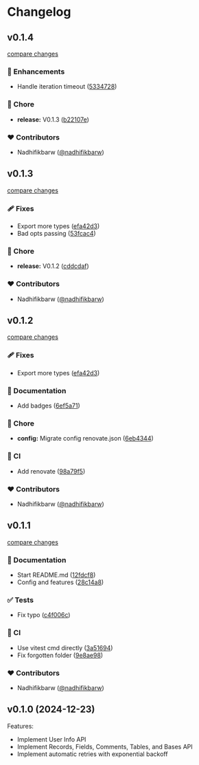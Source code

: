 # Changelog


## v0.1.4

[compare changes](https://github.com/nadhifikbarw/airtable-ofetch/compare/v0.1.3...v0.1.4)

### 🚀 Enhancements

- Handle iteration timeout ([5334728](https://github.com/nadhifikbarw/airtable-ofetch/commit/5334728))

### 🏡 Chore

- **release:** V0.1.3 ([b22107e](https://github.com/nadhifikbarw/airtable-ofetch/commit/b22107e))

### ❤️ Contributors

- Nadhifikbarw ([@nadhifikbarw](http://github.com/nadhifikbarw))

## v0.1.3

[compare changes](https://github.com/nadhifikbarw/airtable-ofetch/compare/v0.1.2...v0.1.3)

### 🩹 Fixes

- Export more types ([efa42d3](https://github.com/nadhifikbarw/airtable-ofetch/commit/efa42d3))
- Bad opts passing ([53fcac4](https://github.com/nadhifikbarw/airtable-ofetch/commit/53fcac4))

### 🏡 Chore

- **release:** V0.1.2 ([cddcdaf](https://github.com/nadhifikbarw/airtable-ofetch/commit/cddcdaf))

### ❤️ Contributors

- Nadhifikbarw ([@nadhifikbarw](http://github.com/nadhifikbarw))

## v0.1.2

[compare changes](https://github.com/nadhifikbarw/airtable-ofetch/compare/v0.1.1...v0.1.2)

### 🩹 Fixes

- Export more types ([efa42d3](https://github.com/nadhifikbarw/airtable-ofetch/commit/efa42d3))

### 📖 Documentation

- Add badges ([6ef5a71](https://github.com/nadhifikbarw/airtable-ofetch/commit/6ef5a71))

### 🏡 Chore

- **config:** Migrate config renovate.json ([6eb4344](https://github.com/nadhifikbarw/airtable-ofetch/commit/6eb4344))

### 🤖 CI

- Add renovate ([98a79f5](https://github.com/nadhifikbarw/airtable-ofetch/commit/98a79f5))

### ❤️ Contributors

- Nadhifikbarw ([@nadhifikbarw](http://github.com/nadhifikbarw))

## v0.1.1

[compare changes](https://github.com/nadhifikbarw/airtable-ofetch/compare/v0.1.0...v0.1.1)

### 📖 Documentation

- Start README.md ([12fdcf8](https://github.com/nadhifikbarw/airtable-ofetch/commit/12fdcf8))
- Config and features ([28c14a8](https://github.com/nadhifikbarw/airtable-ofetch/commit/28c14a8))

### ✅ Tests

- Fix typo ([c4f006c](https://github.com/nadhifikbarw/airtable-ofetch/commit/c4f006c))

### 🤖 CI

- Use vitest cmd directly ([3a51694](https://github.com/nadhifikbarw/airtable-ofetch/commit/3a51694))
- Fix forgotten folder ([9e8ae98](https://github.com/nadhifikbarw/airtable-ofetch/commit/9e8ae98))

### ❤️ Contributors

- Nadhifikbarw ([@nadhifikbarw](http://github.com/nadhifikbarw))

## v0.1.0 (2024-12-23)

Features:
- Implement User Info API
- Implement Records, Fields, Comments, Tables, and Bases API
- Implement automatic retries with exponential backoff
